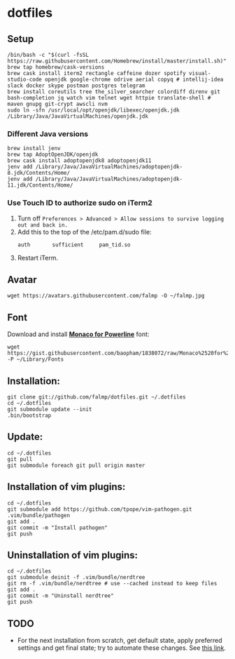 # dotfiles

## Setup

```
/bin/bash -c "$(curl -fsSL https://raw.githubusercontent.com/Homebrew/install/master/install.sh)"
brew tap homebrew/cask-versions
brew cask install iterm2 rectangle caffeine dozer spotify visual-studio-code openjdk google-chrome odrive aerial copyq # intellij-idea slack docker skype postman postgres telegram
brew install coreutils tree the_silver_searcher colordiff direnv git bash-completion jq watch vim telnet wget httpie translate-shell # maven gnupg git-crypt awscli nvm
sudo ln -sfn /usr/local/opt/openjdk/libexec/openjdk.jdk /Library/Java/JavaVirtualMachines/openjdk.jdk
```

### Different Java versions

```
brew install jenv
brew tap AdoptOpenJDK/openjdk
brew cask install adoptopenjdk8 adoptopenjdk11
jenv add /Library/Java/JavaVirtualMachines/adoptopenjdk-8.jdk/Contents/Home/
jenv add /Library/Java/JavaVirtualMachines/adoptopenjdk-11.jdk/Contents/Home/
```

### Use Touch ID to authorize sudo on iTerm2

1. Turn off `Preferences > Advanced > Allow sessions to survive logging out and back in.`
2. Add this to the top of the /etc/pam.d/sudo file:
    ```
    auth       sufficient     pam_tid.so
    ```
3. Restart iTerm.

## Avatar

```
wget https://avatars.githubusercontent.com/falmp -O ~/falmp.jpg
```

## Font

Download and install **[Monaco for Powerline](https://gist.github.com/baopham/1838072#file-monaco-for-powerline-otf)** font:

```
wget https://gist.githubusercontent.com/baopham/1838072/raw/Monaco%2520for%2520Powerline.otf -P ~/Library/Fonts
```

## Installation:

```
git clone git://github.com/falmp/dotfiles.git ~/.dotfiles
cd ~/.dotfiles
git submodule update --init
.bin/bootstrap
```

## Update:

```
cd ~/.dotfiles
git pull
git submodule foreach git pull origin master
```

## Installation of vim plugins:

```
cd ~/.dotfiles
git submodule add https://github.com/tpope/vim-pathogen.git .vim/bundle/pathogen
git add .
git commit -m "Install pathogen"
git push
```

## Uninstallation of vim plugins:

```
cd ~/.dotfiles
git submodule deinit -f .vim/bundle/nerdtree
git rm -f .vim/bundle/nerdtree # use --cached instead to keep files
git add .
git commit -m "Uninstall nerdtree"
git push
```

## TODO

* For the next installation from scratch, get default state, apply preferred settings and get final state; try to automate these changes. See [this link](https://pawelgrzybek.com/change-macos-user-preferences-via-command-line/).